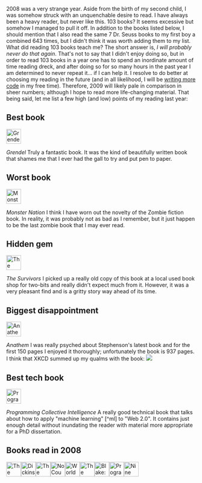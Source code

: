 2008 was a very strange year.  Aside from the birth of my second child, I was somehow struck with an unquenchable desire to read.  I have always been a heavy reader, but never like this.  103 books?  It seems excessive but somehow I managed to pull it off.  In addition to the books listed below, I should mention that I also read the same 7 Dr. Seuss books to my first boy a combined 643 times, but I didn't think it was worth adding them to my list.  What did reading 103 books teach me?  The short answer is, *I will probably never do that again*.  That's not to say that I didn't enjoy doing so, but in order to read 103 books in a year one has to spend an inordinate amount of time reading dreck, and after doing so for so many hours in the past year I am determined to never repeat it... if I can help it.  I resolve to do better at choosing my reading in the future (and in all likelihood, I will be [writing more code](http://github.com/fogus) in my free time).  Therefore, 2009 will likely pale in comparison in sheer numbers; although I hope to read more life-changing material.  That being said, let me list a few high (and low) points of my reading last year:

Best book
---------
<a href="http://www.goodreads.com/book/show/676737.Grendel?utm_medium=api&amp;utm_source=grid_widget" title="Grendel"><img alt="Grendel" border="0" src="http://photo.goodreads.com/books/1177038401s/676737.jpg" width="39" /></a>

*Grendel* 
Truly a fantastic book.  It was the kind of beautifully written book that shames me that I ever had the gall to try and put pen to paper. 

Worst book
----------
<a href="http://www.goodreads.com/book/show/79076.Monster_Nation?utm_medium=api&amp;utm_source=grid_widget" title="Monster Nation (Zombies, Book 2)"><img alt="Monster Nation" border="0" src="http://photo.goodreads.com/books/1170963898s/79076.jpg" width="39" /></a>

*Monster Nation*
I think I have worn out the novelty of the Zombie fiction book.  In reality, it was probably not as bad as I remember, but it just happen to be the last zombie book that I may ever read.  

Hidden gem
----------
<a href="http://www.goodreads.com/book/show/2224813.The_Survivors?utm_medium=api&amp;utm_source=grid_widget" title="The Survivors"><img alt="The Survivors" border="0" src="http://photo.goodreads.com/books/1215091303s/2224813.jpg" width="39" /></a>

*The Survivors*
I picked up a really old copy of this book at a local used book shop for two-bits and really didn't expect much from it.  However, it was a very pleasant find and is a gritty story way ahead of its time.

Biggest disappointment
----------------------
<a href="http://www.goodreads.com/book/show/2845024.Anathem?utm_medium=api&amp;utm_source=grid_widget" title="Anathem"><img alt="Anathem" border="0" src="http://photo.goodreads.com/books/1224107150s/2845024.jpg" width="39" /></a>

*Anathem*
I was really psyched about Stephenson's latest book and for the first 150 pages I enjoyed it thoroughly; unfortunately the book is 937 pages.  I think that XKCD summed up my qualms with the book:
<img src="http://imgs.xkcd.com/comics/fiction_rule_of_thumb.png">

Best tech book
-------------- 
<a href="http://www.goodreads.com/book/show/1741472.Programming_Collective_Intelligence_Building_Smart_Web_2_0_Applications?utm_medium=api&amp;utm_source=grid_widget" title="Programming Collective Intelligence: Building Smart Web 2.0 Applications"><img alt="Programming Collective Intelligence: Building Smart Web 2.0 Applications" border="0" src="http://photo.goodreads.com/books/1187645251s/1741472.jpg" width="39" /></a>

*Programming Collective Intelligence*
A really good technical book that talks about how to apply "machine learning" [^ml] to "Web 2.0".  It contains just enough detail without inundating the reader with material more appropriate for a PhD dissertation.

<h2><a href="http://www.goodreads.com/user/show/266149?utm_medium=api&amp;utm_source=grid_widget" style="text-decoration: none;">Books read in 2008</a></h2>
  <div style="width: 500px;">
          <div style="float: left; width: 39px; height: 60px; padding: 0px 0px; overflow: hidden;">
      <a href="http://www.goodreads.com/book/show/49552.The_Stranger?utm_medium=api&amp;utm_source=grid_widget" title="The Stranger"><img alt="The Stranger" border="0" src="http://photo.goodreads.com/books/1170360350s/49552.jpg" width="39" /></a>
    </div>
          <div style="float: left; width: 39px; height: 60px; padding: 0px 0px; overflow: hidden;">
      <a href="http://www.goodreads.com/book/show/625802.Dickinson_Poems?utm_medium=api&amp;utm_source=grid_widget" title="Dickinson: Poems"><img alt="Dickinson: Poems" border="0" src="http://photo.goodreads.com/books/1176431028s/625802.jpg" width="39" /></a>
    </div>
          <div style="float: left; width: 39px; height: 60px; padding: 0px 0px; overflow: hidden;">
      <a href="http://www.goodreads.com/book/show/486050.The_Night_Stalker?utm_medium=api&amp;utm_source=grid_widget" title="The Night Stalker (Pinnacle True Crime)"><img alt="The Night Stalker" border="0" src="http://photo.goodreads.com/books/1175150581s/486050.jpg" width="39" /></a>
    </div>
          <div style="float: left; width: 39px; height: 60px; padding: 0px 0px; overflow: hidden;">
      <a href="http://www.goodreads.com/book/show/12497.No_Country_for_Old_Men?utm_medium=api&amp;utm_source=grid_widget" title="No Country for Old Men"><img alt="No Country for Old Men" border="0" src="http://photo.goodreads.com/books/1166503883s/12497.jpg" width="39" /></a>
    </div>
          <div style="float: left; width: 39px; height: 60px; padding: 0px 0px; overflow: hidden;">
      <a href="http://www.goodreads.com/book/show/8908.World_War_Z_An_Oral_History_of_the_Zombie_War?utm_medium=api&amp;utm_source=grid_widget" title="World War Z: An Oral History of the Zombie War"><img alt="World War Z: An Oral History of the Zombie War" border="0" src="http://photo.goodreads.com/books/1165766703s/8908.jpg" width="39" /></a>
    </div>
          <div style="float: left; width: 39px; height: 60px; padding: 0px 0px; overflow: hidden;">
      <a href="http://www.goodreads.com/book/show/1566053.The_Portable_Atheist_Essential_Readings_for_the_Non_believer?utm_medium=api&amp;utm_source=grid_widget" title="The Portable Atheist: Essential Readings for the Non-believer"><img alt="The Portable Atheist: Essential Readings for the Non-believer" border="0" src="http://photo.goodreads.com/books/1185289694s/1566053.jpg" width="39" /></a>
    </div>
          <div style="float: left; width: 39px; height: 60px; padding: 0px 0px; overflow: hidden;">
      <a href="http://www.goodreads.com/book/show/478550.Blake_Poems?utm_medium=api&amp;utm_source=grid_widget" title="Blake: Poems (Everyman's Library Pocket Poets)"><img alt="Blake: Poems" border="0" src="http://photo.goodreads.com/books/1175101219s/478550.jpg" width="39" /></a>
    </div>
          <div style="float: left; width: 39px; height: 60px; padding: 0px 0px; overflow: hidden;">
      <a href="http://www.goodreads.com/book/show/1741472.Programming_Collective_Intelligence_Building_Smart_Web_2_0_Applications?utm_medium=api&amp;utm_source=grid_widget" title="Programming Collective Intelligence: Building Smart Web 2.0 Applications"><img alt="Programming Collective Intelligence: Building Smart Web 2.0 Applications" border="0" src="http://photo.goodreads.com/books/1187645251s/1741472.jpg" width="39" /></a>
    </div>
          <div style="float: left; width: 39px; height: 60px; padding: 0px 0px; overflow: hidden;">
      <a href="http://www.goodreads.com/book/show/2748708.Nine_Princes_in_Amber?utm_medium=api&amp;utm_source=grid_widget" title="Nine Princes in Amber"><img alt="Nine Princes in Amber" border="0" src="http://photo.goodreads.com/books/1202181963s/2748708.jpg" width="39" /></a>
    </div>
          <div style="float: left; width: 39px; height: 60px; padding: 0px 0px; overflow: hidden;">
